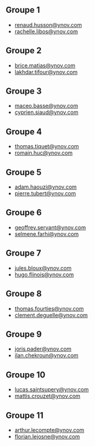 ## Groupe 1 

 - renaud.husson@ynov.com
 - rachelle.libos@ynov.com

## Groupe 2 

 - brice.matias@ynov.com
 - lakhdar.tifour@ynov.com

## Groupe 3 

 - maceo.basse@ynov.com
 - cyprien.siaud@ynov.com

## Groupe 4 

 - thomas.tiquet@ynov.com
 - romain.huc@ynov.com

## Groupe 5 

 - adam.haouzi@ynov.com
 - pierre.tubert@ynov.com

## Groupe 6 

 - geoffrey.servant@ynov.com
 - selmene.farhi@ynov.com

## Groupe 7 

 - jules.bloux@ynov.com
 - hugo.flinois@ynov.com

## Groupe 8 

 - thomas.fourties@ynov.com
 - clement.deguelle@ynov.com

## Groupe 9 

 - joris.pader@ynov.com
 - ilan.chekroun@ynov.com

## Groupe 10 

 - lucas.saintsupery@ynov.com
 - mattis.crouzet@ynov.com

## Groupe 11 

 - arthur.lecompte@ynov.com
 - florian.lejosne@ynov.com